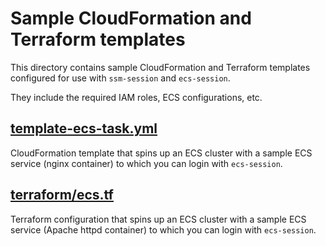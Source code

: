 # Sample CloudFormation and Terraform templates

This directory contains sample CloudFormation and Terraform templates
configured for use with `ssm-session` and `ecs-session`.

They include the required IAM roles, ECS configurations, etc.

## [template-ecs-task.yml](template-ecs-task.yml)

CloudFormation template that spins up an ECS cluster with a sample
ECS service (nginx container) to which you can login with `ecs-session`.

## [terraform/ecs.tf](terraform/ecs.tf)

Terraform configuration that spins up an ECS cluster with a sample
ECS service (Apache httpd container) to which you can login with `ecs-session`.
